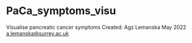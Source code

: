 # PaCa_symptoms_visu
Visualise pancreatic cancer symptoms 
Created: Agz Lemanska May 2022 a.lemanska@surrey.ac.uk